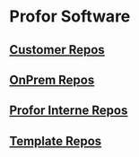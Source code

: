 # Profor Software

## [Customer Repos](https://github.com/orgs/profor-software/repositories?q=Customer&type=all&language=&sort=) 

## [OnPrem Repos](https://github.com/orgs/profor-software/repositories?q=OnPrem&type=all&language=&sort=) 

## [Profor Interne Repos](https://github.com/orgs/profor-software/repositories?q=Profor&type=all&language=&sort=) 

## [Template Repos](https://github.com/orgs/profor-software/repositories?q=Template&type=all&language=&sort=) 